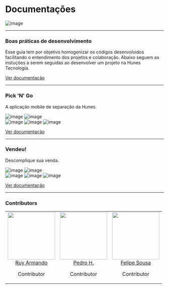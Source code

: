# Documentações

![image](http://hunes.com.br/imagens/mobile/pickngo/034(2).jpg)

---

### Boas práticas de desenvolvimento
Esse guia tem por objetivo homogenizar os códigos desenvolvidos facilitando o entendimento dos projetos e colaboração. Abaixo seguem as instuções a serem seguidas ao desenvolver um projeto na Hunes Tecnologia.

[Ver documentação](https://github.com/devhunes/docs/tree/master/codingGuidelines#conve%C3%A7%C3%A3o-de-c%C3%B3digo-hunes-tecnologia-ltda)

---

### Pick 'N' Go
A aplicação mobile de separação da Hunes.

![image](https://img.shields.io/badge/Pick'n'Go@Latest-v1.3.1-success)
![image](https://img.shields.io/badge/Pick'n'Go@Unrelease-v1.3.2-important) </br>
![image](https://img.shields.io/badge/android->=5.0%20(Lollipop)-blue)
![image](https://img.shields.io/badge/.Net_Standart-v2.0-blue)
![image](https://img.shields.io/badge/Pacote-br.com.Hunes.PickNGo-blueviolet)

[Ver documentação](https://github.com/devhunes/docs/blob/master/Pick%20'n'%20Go/home.md#pick-n-go)

---

### Vendeu!
Descomplique sua venda.

![image](https://img.shields.io/badge/Vendeu!@Latest-v1.4.5-success)
![image](https://img.shields.io/badge/Vendeu!@Unrelease-v1.4.5-important) </br>
![image](https://img.shields.io/badge/android->=5.0%20(Lollipop)-blue)
![image](https://img.shields.io/badge/.Net_Standart-v2.0-blue)
![image](https://img.shields.io/badge/Pacote-br.com.Hunes.Vendeu-blueviolet)

[Ver documentação](https://github.com/devhunes/docs/blob/master/Vendeu/home.md)

---

### Contributors

<table>
  <tbody>
    <tr>
      <td align="center" valign="top">
        <img width="150" height="150" src="https://github.com/RuyArmando.png?s=150">
        <br>
        <a href="https://github.com/RuyArmando">Ruy Armando</a>
        <p>Contributor</p>
      </td>
      <td align="center" valign="top">
        <img width="150" height="150" src="https://github.com/peedroca.png?s=150">
        <br>
        <a href="https://github.com/peedroca">Pedro H.</a>
        <p>Contributor</p>
      </td>
      <td align="center" valign="top">
        <img width="150" height="150" src="https://github.com/sousafeliped.png?s=150">
        <br>
        <a href="https://github.com/sousafeliped">Felipe Sousa</a>
        <p>Contributor</p>
      </td>
     </tr>
  </tbody>
</table>

